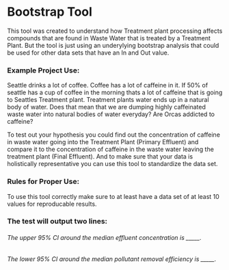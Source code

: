 # Bootstrap Tool

This tool was created to understand how Treatment plant processing affects compounds that are found in Waste Water that is treated by a Treatment Plant. But the tool is just using an underylying bootstrap analysis that could be used for other data sets that have an In and Out value.

### Example Project Use:
  Seattle drinks a lot of coffee. Coffee has a lot of caffeine in it. If 50% of seattle has a cup of coffee in the morning thats a lot of caffeine that is going to Seattles Treatment plant. Treatment plants water ends up in a natural body of water. Does that mean that we are dumping highly caffeinated waste water into natural bodies of water everyday? Are Orcas addicted to caffeine?
  
  To test out your hypothesis you could find out the concentration of caffeine in waste water going into the Treatment Plant (Primary Effluent) and compare it to the concentration of caffeine in the waste water leaving the treatment plant (Final Effluent). And to make sure that your data is holistically representative you can use this tool to standardize the data set.



### Rules for Proper Use:

To use this tool correctly make sure to at least have a data set of at least 10 values for reproducable results.

### The test will output two lines:


###### The upper 95% CI around the median effluent concentration is _____.

###### The lower 95% CI around the median pollutant removal efficiency is _____.
